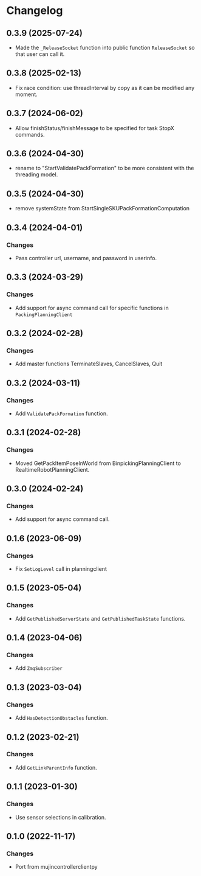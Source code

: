 # Changelog

## 0.3.9 (2025-07-24)

- Made the `_ReleaseSocket` function into public function `ReleaseSocket` so that user can call it.

## 0.3.8 (2025-02-13)

- Fix race condition: use threadInterval by copy as it can be modified any moment.

## 0.3.7 (2024-06-02)

- Allow finishStatus/finishMessage to be specified for task StopX commands.

## 0.3.6 (2024-04-30)

- rename to "StartValidatePackFormation" to be more consistent with the threading model.

## 0.3.5 (2024-04-30)

- remove systemState from StartSingleSKUPackFormationComputation

## 0.3.4 (2024-04-01)

### Changes

- Pass controller url, username, and password in userinfo.

## 0.3.3 (2024-03-29)

### Changes

- Add support for async command call for specific functions in `PackingPlanningClient`

## 0.3.2 (2024-02-28)

### Changes

- Add master functions TerminateSlaves, CancelSlaves, Quit

## 0.3.2 (2024-03-11)

### Changes

- Add `ValidatePackFormation` function.

## 0.3.1 (2024-02-28)

### Changes

- Moved GetPackItemPoseInWorld from BinpickingPlanningClient to RealtimeRobotPlanningClient.

## 0.3.0 (2024-02-24)

### Changes

- Add support for async command call.

## 0.1.6 (2023-06-09)

### Changes

- Fix `SetLogLevel` call in planningclient

## 0.1.5 (2023-05-04)

### Changes

- Add `GetPublishedServerState` and `GetPublishedTaskState` functions.

## 0.1.4 (2023-04-06)

### Changes

- Add `ZmqSubscriber`

## 0.1.3 (2023-03-04)

### Changes

- Add `HasDetectionObstacles` function.

## 0.1.2 (2023-02-21)

### Changes

- Add `GetLinkParentInfo` function.

## 0.1.1 (2023-01-30)

### Changes

- Use sensor selections in calibration.

## 0.1.0 (2022-11-17)

### Changes

- Port from mujincontrollerclientpy
